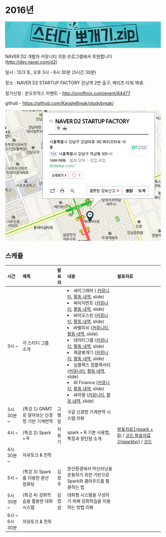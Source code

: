 # 2016년

![](img/title.jpg)

 NAVER D2 개발자 커뮤니티 지원 프로그램에서 후원합니다(http://dev.naver.com/d2)
 
 일시 : 12/3 토, 오후 3시 - 6시 30분 (3시간 30분)
 
 장소 : NAVER D2 STARTUP FACTORY
       강남역 2번 출구, 메리츠 타워 16층.
 
 참가신청 : 온오프믹스 이벤트 - http://onoffmix.com/event/84477
 
 github - https://github.com/KaggleBreak/studybreak/
 
![](img/d2.png)

## 스케쥴

|    시간        |      제목                                | 발표자  |  내용   |   발표자료                                         |
|:---	        |:---	                                  |:---	    |:---	 |:---	                                               |
|3시 ~         | 각 스터디 그룹 소개                        |   | <ui>  <li>싸이그래머 ( [커뮤니티](https://www.facebook.com/groups/psygrammer/), [활동 내역](http://psygrammer.github.io/), slide)</li> <li>싸이지먼트 ([커뮤니티](https://www.facebook.com/groups/psygement/), [활동 내역](http://psygement.github.io/), slide)</li> <li>바이오스핀 ([커뮤니티](https://www.facebook.com/groups/biospin/), [활동 내역](http://biospin.github.io), slide)</li> <li>바벨피쉬 ([커뮤니티](https://www.facebook.com/groups/babelPish/), [활동 내역](http://babelpish.github.io), slide)</li> <li>데이터그램 ([커뮤니티](https://www.facebook.com/groups/datergram/), [활동 내역](http://datergram.github.io/), slide)</li> <li>캐글뽀개기 ([커뮤니티](https://www.facebook.com/groups/kagglebreak/), [활동 내역](http://kagglebreak.github.io), slide)</li> <li>심플랙스 컴플랙서티 ([커뮤니티](https://www.facebook.com/groups/631032050388643/), [활동 내역](), slide)</li> <li>AI Finance ([커뮤니티](https://www.facebook.com/groups/1707727306150009/), [활동 내역](), slide)</li> <li>싸이랭 ([커뮤니티](https://www.facebook.com/groups/psylang/), [활동 내역](), slide)</li> </ui> |    |
|3시 30분 ~     | (특강 1) GNMT로 알아보는 신경망 기반 기계번역       | 고병일 | 구글 신경망 기계번역 시스템 리뷰 |    |
|4시 ~        | (특강 2) Spark + R        | 지용기 | spark + R 기본 사용법, 특징과 장단점 소개 | [발표자료1(spark + R)](https://drive.google.com/…/0Bw594TdiBdAUTGtUOERoOG1ac1E/view) / [코드](https://github.com/KaggleBreak/studybreak/blob/gh-pages/2016/presentation/SparkR/spark_R.Rmd),[발표자료2(sparklyr)](https://drive.google.com/file/d/0Bw594TdiBdAUUWt6eGd0Vm5fWDg/view) / [코드](https://github.com/KaggleBreak/studybreak/blob/gh-pages/2016/presentation/SparkR/sparklyr.Rmd)  |
|4시 30분 ~    | 자유토크 & 친목       |  | |    |
|5시 ~      | (특강 3) Spark를 이용한 분산 컴퓨팅       | 김정주 | 분산환경에서 머신러닝을 운용하기 위한 기반으로 Spark와 클라우드를 활용하는 법 |    |
|5시 30분 ~      | (특강 4) 강화학습을 활용한 대화 시스템        | 김영삼  | 대화형 시스템을 구성하기 위해 강화학습을 이용하는 방법 리뷰 |    |
|6시 ~ 6시 30분   | 자유토크 & 친목    | | |  |  |

